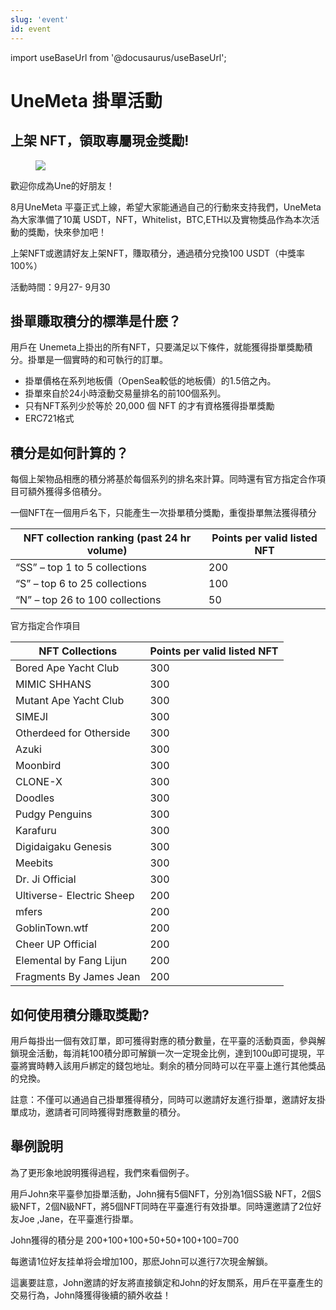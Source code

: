 ```yaml
---
slug: 'event'
id: event
---
```


import useBaseUrl from '@docusaurus/useBaseUrl';

# UneMeta 掛單活動
## 上架 NFT，領取專屬現金獎勵!

<figure className="img-frame">
  <img className="gif-img" src={useBaseUrl('/img/docs/event/1280X1280.jpeg')} />
</figure>

歡迎你成為Une的好朋友！

8月UneMeta 平臺正式上線，希望大家能通過自己的行動來支持我們，UneMeta為大家準備了10萬 USDT，NFT，Whitelist，BTC,ETH以及實物獎品作為本次活動的獎勵，快來參加吧！

上架NFT或邀請好友上架NFT，賺取積分，通過積分兌換100 USDT（中獎率100%）

活動時間：9月27- 9月30



## 掛單賺取積分的標準是什麽？
用戶在 Unemeta上掛出的所有NFT，只要滿足以下條件，就能獲得掛單獎勵積分。掛單是一個實時的和可執行的訂單。

- 掛單價格在系列地板價（OpenSea較低的地板價）的1.5倍之內。
- 掛單來自於24小時滾動交易量排名的前100個系列。
- 只有NFT系列少於等於 20,000 個 NFT 的才有資格獲得掛單獎勵
- ERC721格式



## 積分是如何計算的？

每個上架物品相應的積分將基於每個系列的排名來計算。同時還有官方指定合作項目可額外獲得多倍積分。

一個NFT在一個用戶名下，只能產生一次掛單積分獎勵，重復掛單無法獲得積分

| NFT collection ranking (past 24 hr volume) | Points per valid listed NFT |
| ------------------------------------------ | --------------------------- |
| “SS” – top 1 to 5 collections              | 200                         |
| “S” – top 6 to 25 collections              | 100                         |
| “N” – top 26 to 100 collections            | 50                          |

官方指定合作項目

| NFT Collections           | Points per valid listed NFT |
| ------------------------- | --------------------------- |
| Bored Ape Yacht Club      | 300                         |
| MIMIC SHHANS              | 300                         |
| Mutant Ape Yacht Club     | 300                         |
| SIMEJI                    | 300                         |
| Otherdeed for Otherside   | 300                         |
| Azuki                     | 300                         |
| Moonbird                  | 300                         |
| CLONE-X                   | 300                         |
| Doodles                   | 300                         |
| Pudgy Penguins            | 300                         |
| Karafuru                  | 300                         |
| Digidaigaku Genesis       | 300                         |
| Meebits                   | 300                         |
| Dr. Ji Official           | 300                         |
| Ultiverse- Electric Sheep | 200                         |
| mfers                     | 200                         |
| GoblinTown.wtf            | 200                         |
| Cheer UP Official         | 200                         |
| Elemental by Fang Lijun   | 200                         |
| Fragments By James Jean   | 200                         |



## 如何使用積分賺取獎勵?

用戶每掛出一個有效訂單，即可獲得對應的積分數量，在平臺的活動頁面，參與解鎖現金活動，每消耗100積分即可解鎖一次一定現金比例，達到100u即可提現，平臺將實時轉入該用戶綁定的錢包地址。剩余的積分同時可以在平臺上進行其他獎品的兌換。

註意：不僅可以通過自己掛單獲得積分，同時可以邀請好友進行掛單，邀請好友掛單成功，邀請者可同時獲得對應數量的積分。



## 舉例說明

為了更形象地說明獲得過程，我們來看個例子。

用戶John來平臺參加掛單活動，John擁有5個NFT，分別為1個SS級 NFT，2個S級NFT，2個N級NFT，將5個NFT同時在平臺進行有效掛單。同時還邀請了2位好友Joe ,Jane，在平臺進行掛單。

John獲得的積分是 200+100+100+50+50+100+100=700

每邀请1位好友挂单将会增加100，那麽John可以進行7次現金解鎖。

這裏要註意，John邀請的好友將直接鎖定和John的好友關系，用戶在平臺產生的交易行為，John降獲得後續的額外收益！